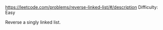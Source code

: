 
https://leetcode.com/problems/reverse-linked-list/#/description
Difficulty: Easy

Reverse a singly linked list.